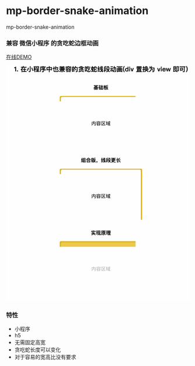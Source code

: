 # mp-border-snake-animation
mp-border-snake-animation

### 兼容 微信小程序 的贪吃蛇边框动画
[在线DEMO](http://cooperhu.com/mp-border-snake-animation/)

![img](https://github.com/huguobo/mp-border-snake-animation/blob/main/border-animation2.gif)

### 特性
- 小程序
- h5
- 无需固定高宽
- 贪吃蛇长度可以变化
- 对于容易的宽高比没有要求



